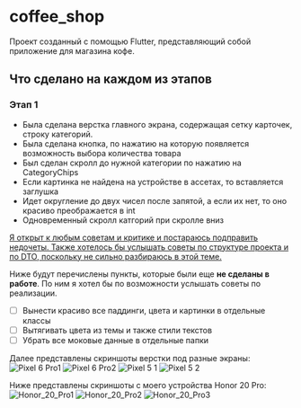 # coffee_shop

Проект созданный с помощью Flutter, представляющий собой приложение для магазина кофе. 

## Что сделано на каждом из этапов

### Этап 1

- Была сделана верстка главного экрана, содержащая сетку карточек, строку категорий.
- Была сделана кнопка, по нажатию на которую появляется возможность выбора количества товара
- Был сделан скролл до нужной категории по нажатию на CategoryChips
- Если картинка не найдена на устройстве в ассетах, то вставляется заглушка
- Идет округление до двух чисел после запятой, а если их нет, то оно красиво преображается в int
- Одновременный скролл катгорий при скролле вниз

<u>Я открыт к любым советам и критике и постараюсь подправить недочеты. Также хотелось бы услышать советы по структуре проекта и по DTO, поскольку не сильно разбираюсь в этой теме.</u>

Ниже будут перечислены пункты, которые были еще **не сделаны в работе**. По ним я хотел бы по возможности услышать советы по реализации.
- [ ] Вынести красиво все паддинги, цвета и картинки в отдельные классы 
- [ ] Вытягивать цвета из темы и также стили текстов
- [ ] Убрать все моковые данные в отдельные папки

Далее представлены скриншоты верстки под разные экраны:
![Pixel 6 Pro1](./README_images/Pixel%206%20Pro%201.png)
![Pixel 6 Pro2](./README_images/Pixel%206%20Pro%202.png)
![Pixel 5 1](./README_images/Pixel%205%201.png)
![Pixel 5 2](./README_images/Pixel%205%202.png)

Ниже представлены скриншоты с моего устройства Honor 20 Pro:
![Honor_20_Pro1](./README_images/Honor%2020%20Pro%201.jpg)
![Honor_20_Pro2](./README_images/Honor%2020%20Pro%202.jpg)
![Honor_20_Pro3](./README_images/Honor%2020%20Pro%203.jpg)
